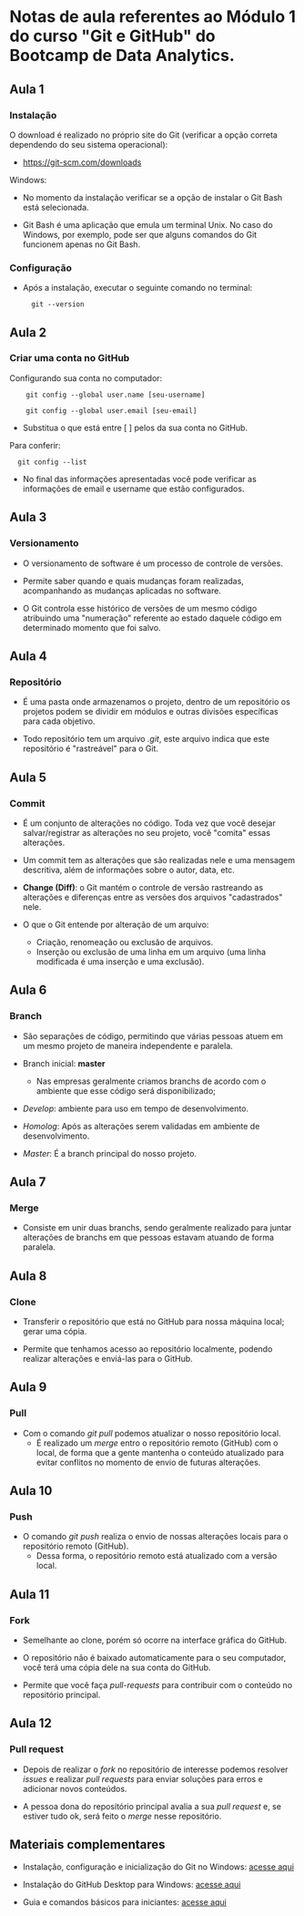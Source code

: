# Notas de aula referentes ao Módulo 1 do curso "Git e GitHub" do Bootcamp de Data Analytics.

## **Aula 1**

### **Instalação**

O download é realizado no próprio site do Git (verificar a opção correta dependendo do seu sistema operacional):

- <https://git-scm.com/downloads>

Windows:

- No momento da instalação verificar se a opção de instalar o Git Bash está selecionada.

- Git Bash é uma aplicação que emula um terminal Unix. No caso do Windows, por exemplo, pode ser que alguns comandos do Git funcionem apenas no Git Bash.

### **Configuração**

- Após a instalação, executar o seguinte comando no terminal:

        git --version

## **Aula 2**

### **Criar uma conta no GitHub**

Configurando sua conta no computador:

        git config --global user.name [seu-username]

        git config --global user.email [seu-email] 

- Substitua o que está entre [ ] pelos da sua conta no GitHub.

Para conferir:

      git config --list

- No final das informações apresentadas você pode verificar as informações de email e username que estão configurados.

## **Aula 3**

### **Versionamento**

- O versionamento de software é um processo de controle de versões.

- Permite saber quando e quais mudanças foram realizadas, acompanhando as mudanças aplicadas no software.

- O Git controla esse histórico de versões de um mesmo código atribuindo uma "numeração" referente ao estado daquele código em determinado momento que foi salvo.

## **Aula 4**

### **Repositório**

- É uma pasta onde armazenamos o projeto, dentro de um repositório os projetos podem se dividir em módulos e outras divisões específicas para cada objetivo.

- Todo repositório tem um arquivo *.git*, este arquivo indica que este repositório é "rastreável" para o Git.

## **Aula 5**

### **Commit**

- É um conjunto de alterações no código. Toda vez que você desejar salvar/registrar as alterações no seu projeto, você "comita" essas alterações.

- Um commit tem as alterações que são realizadas nele e uma mensagem descritiva, além de informações sobre o autor, data, etc.

- **Change (Diff)**: o Git mantém o controle de versão rastreando as alterações e diferenças entre as versões dos arquivos "cadastrados" nele.

- O que o Git entende por alteração de um arquivo:
    - Criação, renomeação ou exclusão de arquivos.
    - Inserção ou exclusão de uma linha em um arquivo (uma linha modificada é uma inserção e uma exclusão).

## **Aula 6**

### **Branch**

- São separações de código, permitindo que várias pessoas atuem em um mesmo projeto de maneira independente e paralela.

- Branch inicial: **master**
    - Nas empresas geralmente criamos branchs de acordo com o ambiente que esse código será disponibilizado;

- *Develop*: ambiente para uso em tempo de desenvolvimento.

- *Homolog*: Após as alterações serem validadas em ambiente de desenvolvimento.

- *Master*: É a branch principal do nosso projeto.

## **Aula 7**

### **Merge**

- Consiste em unir duas branchs, sendo geralmente realizado para juntar alterações de branchs em que pessoas estavam atuando de forma paralela.

## **Aula 8**

### **Clone**

- Transferir o repositório que está no GitHub para nossa máquina local; gerar uma cópia.

- Permite que tenhamos acesso ao repositório localmente, podendo realizar alterações e enviá-las para o GitHub.

## **Aula 9**

### **Pull**

- Com o comando *git pull* podemos atualizar o nosso repositório local.
    - É realizado um *merge* entro o repositório remoto (GitHub) com o local, de forma que a gente mantenha o conteúdo atualizado para evitar conflitos no momento de envio de futuras alterações.

## **Aula 10**

### **Push**

- O comando *git push* realiza o envio de nossas alterações locais para o repositório remoto (GitHub).
    - Dessa forma, o repositório remoto está atualizado com a versão local.

## **Aula 11**

### **Fork**

- Semelhante ao clone, porém só ocorre na interface gráfica do GitHub.

- O repositório não é baixado automaticamente para o seu computador, você terá uma cópia dele na sua conta do GitHub.

- Permite que você faça *pull-requests* para contribuir com o conteúdo no repositório principal.

## **Aula 12**

### **Pull request**

- Depois de realizar o *fork* no repositório de interesse podemos resolver *issues* e realizar *pull requests* para enviar soluções para erros e adicionar novos conteúdos.

- A pessoa dona do repositório principal avalia a sua *pull request* e, se estiver tudo ok, será feito o *merge* nesse repositório.

## **Materiais complementares**

- Instalação, configuração e inicialização do Git no Windows: [acesse aqui](https://dev.to/womakerscode/tutorial-instalando-configurando-e-inicializando-o-git-no-windows-57cj)

- Instalação do GitHub Desktop para Windows: [acesse aqui](https://dev.to/womakerscode/instalacao-do-github-desktop-para-windows-2nhp)

- Guia e comandos básicos para iniciantes: [acesse aqui](https://dev.to/womakerscode/git-e-github-guia-rapido-e-comandos-basicos-para-iniciantes-4ile)